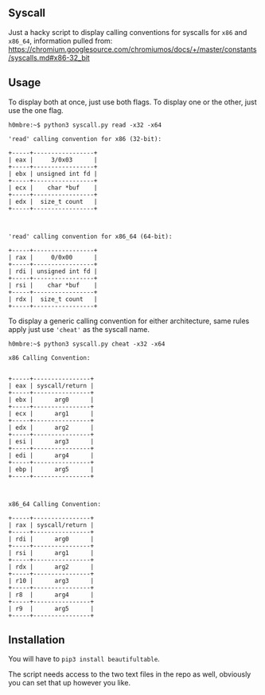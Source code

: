 ## Syscall

Just a hacky script to display calling conventions for syscalls for `x86` and `x86_64`, information pulled from: https://chromium.googlesource.com/chromiumos/docs/+/master/constants/syscalls.md#x86-32_bit

## Usage

To display both at once, just use both flags. To display one or the other, just use the one flag. 

```
h0mbre:~$ python3 syscall.py read -x32 -x64

'read' calling convention for x86 (32-bit):

+-----+-----------------+
| eax |     3/0x03      |
+-----+-----------------+
| ebx | unsigned int fd |
+-----+-----------------+
| ecx |    char *buf    |
+-----+-----------------+
| edx |  size_t count   |
+-----+-----------------+



'read' calling convention for x86_64 (64-bit):

+-----+-----------------+
| rax |     0/0x00      |
+-----+-----------------+
| rdi | unsigned int fd |
+-----+-----------------+
| rsi |    char *buf    |
+-----+-----------------+
| rdx |  size_t count   |
+-----+-----------------+
```

To display a generic calling convention for either architecture, same rules apply just use `'cheat'` as the syscall name.

```
h0mbre:~$ python3 syscall.py cheat -x32 -x64

x86 Calling Convention:


+-----+----------------+
| eax | syscall/return |
+-----+----------------+
| ebx |      arg0      |
+-----+----------------+
| ecx |      arg1      |
+-----+----------------+
| edx |      arg2      |
+-----+----------------+
| esi |      arg3      |
+-----+----------------+
| edi |      arg4      |
+-----+----------------+
| ebp |      arg5      |
+-----+----------------+



x86_64 Calling Convention:

+-----+----------------+
| rax | syscall/return |
+-----+----------------+
| rdi |      arg0      |
+-----+----------------+
| rsi |      arg1      |
+-----+----------------+
| rdx |      arg2      |
+-----+----------------+
| r10 |      arg3      |
+-----+----------------+
| r8  |      arg4      |
+-----+----------------+
| r9  |      arg5      |
+-----+----------------+
```

## Installation
You will have to `pip3 install beautifultable`.

The script needs access to the two text files in the repo as well, obviously you can set that up however you like. 
